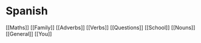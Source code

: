 # Spanish
[[Maths]]
[[Family]]
[[Adverbs]]
[[Verbs]]
[[Questions]]
[[School]]
[[Nouns]]
[[General]]
[[You]]